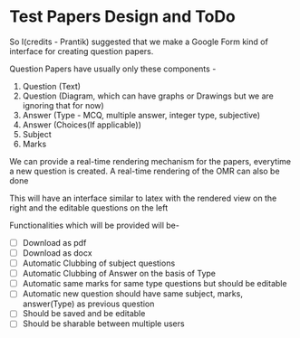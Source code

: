 # Test Papers Design and ToDo

So I(credits - Prantik) suggested that we make a Google Form kind of interface for creating question papers.

Question Papers have usually only these components - 

1) Question (Text)
2) Question (Diagram, which can have graphs or Drawings but we are ignoring that for now)
3) Answer (Type - MCQ, multiple answer, integer type, subjective)
4) Answer (Choices(If applicable))
5) Subject
6) Marks

We can provide a real-time rendering mechanism for the papers, everytime a new question is created.
A real-time rendering of the OMR can also be done

This will have an interface similar to latex with the rendered view on the right and the editable questions on the left

Functionalities which will be provided will be-

- [ ] Download as pdf
- [ ] Download as docx
- [ ] Automatic Clubbing of subject questions
- [ ] Automatic Clubbing of Answer on the basis of Type
- [ ] Automatic same marks for same type questions but should be editable
- [ ] Automatic new question should have same subject, marks, answer(Type) as previous question
- [ ] Should be saved and be editable
- [ ] Should be sharable between multiple users